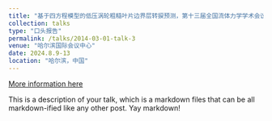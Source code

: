 ```yaml
---
title: "基于四方程模型的低压涡轮粗糙叶片边界层转捩预测，第十三届全国流体力学学术会议"
collection: talks
type: "口头报告"
permalink: /talks/2014-03-01-talk-3
venue: "哈尔滨国际会议中心"
date: 2024.8.9-13
location: "哈尔滨，中国"
---
```


[More information here](http://example2.com)

This is a description of your talk, which is a markdown files that can be all markdown-ified like any other post. Yay markdown!

